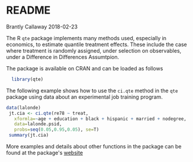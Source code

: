 README
================
Brantly Callaway
2018-02-23

<!-- README.md is generated from README.Rmd. Please edit that file -->
The R `qte` package implements many methods used, especially in economics, to estimate quantile treatment effects. These include the case where treatment is randomly assigned, under selection on observables, under a Difference in Differences Assumtpion.

The package is available on CRAN and can be loaded as follows

``` r
  library(qte)
```

The following example shows how to use the `ci.qte` method in the `qte` package using data about an experimental job training program.

``` r
data(lalonde)
 jt.cia <- ci.qte(re78 ~ treat,
   xformla=~age + education + black + hispanic + married + nodegree,
   data=lalonde.psid,
   probs=seq(0.05,0.95,0.05), se=T)
 summary(jt.cia)
```

More examples and details about other functions in the package can be found at the package's [website](http://bcallaway11.github.io/qte/)
